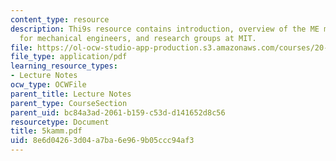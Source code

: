 ```yaml
---
content_type: resource
description: Thi9s resource contains introduction, overview of the ME major, job opportunities
  for mechanical engineers, and research groups at MIT.
file: https://ol-ocw-studio-app-production.s3.amazonaws.com/courses/20-010j-introduction-to-bioengineering-be-010j-spring-2006/8e6d04263d04a7ba6e969b05ccc94af3_5kamm.pdf
file_type: application/pdf
learning_resource_types:
- Lecture Notes
ocw_type: OCWFile
parent_title: Lecture Notes
parent_type: CourseSection
parent_uid: bc84a3ad-2061-b159-c53d-d141652d8c56
resourcetype: Document
title: 5kamm.pdf
uid: 8e6d0426-3d04-a7ba-6e96-9b05ccc94af3
---
```


